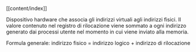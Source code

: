 [[content/index]]

Dispositivo hardware che associa gli indirizzi virtuali agli indirizzi fisici.
Il valore contenuto nel registro di rilocazione  viene sommato a ogni indirizzo generato dai processi utente nel momento in cui viene inviato alla memoria.

Formula generale:
indirizzo fisico = indirizzo logico + indirizzo di rilocazione